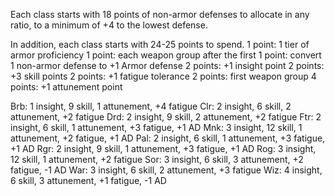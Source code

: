 Each class starts with 18 points of non-armor defenses to allocate in any ratio, to a minimum of +4
to the lowest defense.

In addition, each class starts with 24-25 points to spend.
1 point: 1 tier of armor proficiency
1 point: each weapon group after the first
1 point: convert 1 non-armor defense to +1 Armor defense
2 points: +1 insight point
2 points: +3 skill points
2 points: +1 fatigue tolerance
2 points: first weapon group
4 points: +1 attunement point


Brb: 1 insight, 9 skill, 1 attunement, +4 fatigue
Clr: 2 insight, 6 skill, 2 attunement, +2 fatigue
Drd: 2 insight, 9 skill, 2 attunement, +2 fatigue
Ftr: 2 insight, 6 skill, 1 attunement, +3 fatigue, +1 AD
Mnk: 3 insight, 12 skill, 1 attunement, +2 fatigue, +1 AD
Pal: 2 insight, 6 skill, 1 attunement, +3 fatigue, +1 AD
Rgr: 2 insight, 9 skill, 1 attunement, +3 fatigue, +1 AD
Rog: 3 insight, 12 skill, 1 attunement, +2 fatigue
Sor: 3 insight, 6 skill, 3 attunement, +2 fatigue, -1 AD
War: 3 insight, 6 skill, 2 attunement, +3 fatigue
Wiz: 4 insight, 6 skill, 3 attunement, +1 fatigue, -1 AD
